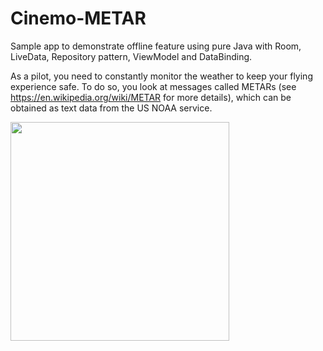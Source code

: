 # Cinemo-METAR
Sample app to demonstrate offline feature using pure Java with Room, LiveData, Repository pattern, ViewModel and DataBinding.

As a pilot, you need to constantly monitor the weather to keep your flying experience safe.
To do so, you look at messages called METARs (see https://en.wikipedia.org/wiki/METAR for more details), which can be obtained as text data from the US NOAA service.

<img src="metar_gif.gif?raw=true" width="350px">
